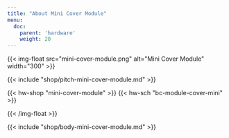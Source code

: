 ```yaml
---
title: "About Mini Cover Module"
menu:
  doc:
    parent: 'hardware'
    weight: 20
---
```


{{< img-float src="mini-cover-module.png" alt="Mini Cover Module" width="300" >}}

{{< include "shop/pitch-mini-cover-module.md" >}}

{{< hw-shop "mini-cover-module" >}}
{{< hw-sch "bc-module-cover-mini" >}}

{{< /img-float >}}

{{< include "shop/body-mini-cover-module.md" >}}
